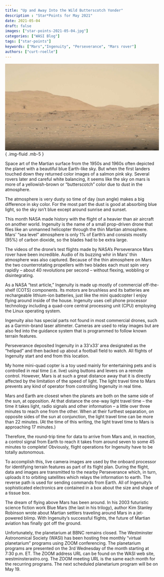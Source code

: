 ```yaml
---
title: "Up and Away Into the Wild Butterscotch Yonder"
description : "Star*Points for May 2021"
date: 2021-05-04
draft: false
images: ["star-points-2021-05-04.jpg"]
categories: ["WASI Blog"]
tags: ["star-points"]
keywords: ["Mars","Ingenuity", "Perseverance", "Mars rover"]
authors: ["curt-roelle"]
---
```


![The Sun](star-points-2021-05-04.jpg)
{ .img-fluid .mb-5 }

Space art of the Martian surface from the 1950s and 1960s often depicted the
planet with a beautiful blue Earth-like sky. But when the first landers touched
down they returned color images of a salmon pink sky.  Several rovers later and
careful white balancing, it seems like the sky on mars is more of
a yellowish-brown or “butterscotch” color due to dust in the atmosphere.

The atmosphere is very dusty so time of day (sun angle) makes a big difference
in sky color. For the most part the dust is good at absorbing blue light, so
the sky isn’t blue except around sunrise and sunset.

This month NASA made history with the flight of a heavier than air aircraft on
another world. Ingenuity is the name of a small prop-driven drone that flies
like an unmanned helicopter through the thin Martian atmosphere. Mars’ “sea
level” atmosphere is only 1% of Earth’s and consists mostly (95%) of carbon
dioxide, so the blades had to be extra large.

The videos of the drone’s test flights made by NASA’s Perseverance Mars rover
have been incredible. Audio of its buzzing whir in Mars’ thin atmosphere was
also captured. Because of the thin atmosphere on Mars the two counterrotating
propellers with two blades each must spin very rapidly – about 40 revolutions
per second – without flexing, wobbling or disintegrating.

As a NASA “test article,” Ingenuity is made up mostly of commercial
off-the-shelf (COTS) components. Its motors are brushless and its batteries are
rechargeable lithium-ion batteries, just like the mini quadcopter I enjoy
flying around inside of the house. Ingenuity uses cell phone processor
technology including a quad-core central processing unit (CPU) employing the
Linux operating system.

Ingenuity also has special parts not found in most commercial drones, such as
a Garmin-brand laser altimeter. Cameras are used to relay images but are also
fed into the guidance system that is programmed to follow known terrain
features.

Perseverance deposited Ingenuity in a 33’x33’ area designated as the “helipad”
and then backed up about a football field to watch.  All flights of Ingenuity
start and end from this location.

My home mini-quad copter is a toy used mainly for entertaining pets and is
controlled in real time (i.e. live) using buttons and levers on a remote
control.  However, Mars is at such a great distance away that it is directly
affected by the limitation of the speed of light. The light travel time to Mars
prevents any kind of operator from controlling Ingenuity in real time.

Mars and Earth are closest when the planets are both on the same side of the
sun, at opposition.  At that distance the one-way light travel time – the time
it takes light, radio signals and other information – a little over three
minutes to reach one from the other. When at their furthest separation, on
opposite sides of the sun at conjunction, the light travel time can be more
than 22 minutes.  (At the time of this writing, the light travel time to Mars
is approaching 17 minutes.)

Therefore, the round-trip time for data to arrive from Mars and, in reaction,
a control signal from Earth to reach it takes from around seven to some 45
minutes to complete! Obviously, flight operations for Ingenuity have to be
totally autonomous.

To accomplish this, live camera images are used by the onboard processor for
identifying terrain features as part of its flight plan. During the flight,
data and images are transmitted to the nearby Perseverance which, in turn,
uploads it to orbiting satellites which relays the information to earth.  The
reverse path is used for sending commands from Earth. All of Ingenuity’s
sophisticated electronics are contained in a box about the size and shape of
a tissue box.

The dream of flying above Mars has been around. In his 2003 futuristic science
fiction work Blue Mars (the last in his trilogy), author Kim Stanley Robinson
wrote about Martian settlers traveling around Mars in a jet-powered blimp. With
Ingenuity’s successful flights, the future of Martian aviation has finally got
off the ground.

Unfortunately, the planetarium at BBNC remains closed. The Westminster
Astronomical Society (WASI) has been hosting free monthly “virtual planetarium”
programs using ZOOM conferencing.  The planetarium programs are presented on
the 3rd Wednesday of the month starting at 7:30 p.m. ET.  The ZOOM address URL
can be found on the WASI web site, westminsterastro.org. The ZOOM meeting URL
is the same each month for the recurring programs. The next scheduled
planetarium program will be on May 19.
